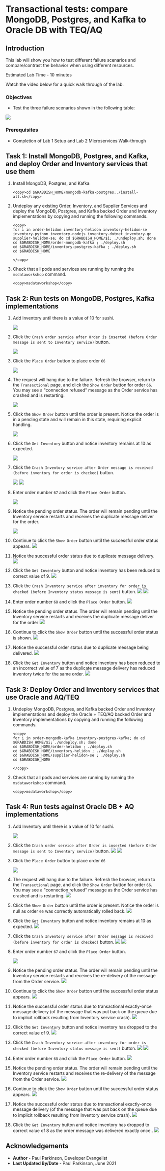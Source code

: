 # Transactional tests: compare MongoDB, Postgres, and Kafka to Oracle DB with TEQ/AQ

## Introduction

This lab will show you how to test different failure scenarios and compare/contrast the behavior when using different resources.

Estimated Lab Time - 10 minutes

Watch the video below for a quick walk through of the lab.

[](youtube:ivyPwQDl7GQ)

### Objectives

-   Test the three failure scenarios shown in the following table:


   ![](images/mongopostgreskafka_vs_OracleAQ.png " ")


### Prerequisites

* Completion of Lab 1 Setup and Lab 2 Microservices Walk-through

## Task 1: Install MongoDB, Postgres, and Kafka, and deploy Order and Inventory services that use them

1.  Install MongoDB, Postgres, and Kafka

    ```
    <copy>cd $GRABDISH_HOME/mongodb-kafka-postgres;./install-all.sh</copy>
    ```


2.  Undeploy any existing Order, Inventory, and Supplier Services and deploy the MongoDB, Postgres, and Kafka backed Order and Inventory implementations by copying and running the following commands.

    ```
    <copy>
    for i in order-helidon inventory-helidon inventory-helidon-se inventory-python inventory-nodejs inventory-dotnet inventory-go supplier-helidon-se; do cd $GRABDISH_HOME/$i; ./undeploy.sh; done
    cd $GRABDISH_HOME/order-mongodb-kafka ; ./deploy.sh
    cd $GRABDISH_HOME/inventory-postgres-kafka ; ./deploy.sh
    cd $GRABDISH_HOME

    </copy>
    ```

3. Check that all pods and services are running by running the `msdataworkshop` command.

    ```
    <copy>msdataworkshop</copy>
    ```


## Task 2: Run tests on MongoDB, Postgres, Kafka implementations


1. Add Inventory until there is a value of 10 for sushi.

   ![](images/getinventory10.png " ")

2. Click the `Crash order service after Order is inserted (before Order message is sent to Inventory service)` button.

   ![](images/crashorderset.png " ")

3. Click the `Place Order` button to place order `66`

   ![](images/placeorder66.png " ")

4. The request will hang due to the failure. Refresh the browser, return to the `Transactional` page, and click the `Show Order` button for order `66`.  
   You may see a "connection refused" message as the Order service has crashed and is restarting.

   ![](images/connectionrefused.png " ")

5. Click the `Show Order` button until the order is present. Notice the order is in a pending state and will remain in this state, requiring explicit handling.

   ![](images/order66pending.png " ")

6. Click the `Get Inventory` button and notice inventory remains at 10 as expected.

   ![](images/getinventory10.png " ")

7. Click the `Crash Inventory service after Order message is received (before inventory for order is checked)` button.

   ![](images/crashinventorybefore.png " ")
   ![](images/crashinventorybeforeset.png " ")

8. Enter order number `67` and click the `Place Order` button.

   ![](images/placeorder67.png " ")

9. Notice the pending order status. The order will remain pending until the Inventory service restarts and receives the duplicate message deliver for the order.

   ![](images/order67pending.png " ")

10. Continue to click the `Show Order` button until the successful order status appears.
   ![](images/showorder67.png " ")

11. Notice the successful order status due to duplicate message delivery.
   ![](images/order67success.png " ")

12. Click the `Get Inventory` button and notice inventory has been reduced to correct value of 9.
   ![](images/getinventory9.png " ")

13. Click  the `Crash Inventory service after inventory for order is checked (before Inventory status message is sent)` button.
   ![](images/crashinventoryafter.png " ")
   ![](images/crashinventoryafterset.png " ")

14. Enter order number `68` and click the `Place Order` button.
   ![](images/placeorder68.png " ")

15. Notice the pending order status. The order will remain pending until the Inventory service restarts and receives the duplicate message deliver for the order
   ![](images/order68pending.png " ")

16. Continue to click the `Show Order` button until the successful order status is shown.
   ![](images/showorder68.png " ")

17. Notice the successful order status due to duplicate message being delivered.
   ![](images/order68success.png " ")

18. Click the `Get Inventory` button and notice inventory has been reduced to an incorrect value of 7 as the duplicate message delivery has reduced inventory twice for the same order.
   ![](images/getinventory7.png " ")

## Task 3: Deploy Order and Inventory services that use Oracle and AQ/TEQ

1.  Undeploy MongoDB, Postgres, and Kafka backed Order and Inventory implementations and deploy the Oracle + TEQ/AQ backed Order and Inventory implementations by copying and running the following commands.

    ```
    <copy>
    for i in order-mongodb-kafka inventory-postgres-kafka; do cd $GRABDISH_HOME/$i; ./undeploy.sh; done
    cd $GRABDISH_HOME/order-helidon ; ./deploy.sh
    cd $GRABDISH_HOME/inventory-helidon ; ./deploy.sh
    cd $GRABDISH_HOME/supplier-helidon-se ; ./deploy.sh
    cd $GRABDISH_HOME

    </copy>
    ```

3. Check that all pods and services are running by running the `msdataworkshop` command.

    ```
    <copy>msdataworkshop</copy>
    ```

## Task 4: Run tests against Oracle DB + AQ implementations


1. Add Inventory until there is a value of 10 for sushi.

   ![](images/getinventory10.png " ")

2. Click the `Crash order service after Order is inserted (before Order message is sent to Inventory service)` button.
   ![](images/crashorder.png " ")
   ![](images/crashorderset.png " ")

3. Click the `Place Order` button to place order `66`

   ![](images/placeorder66.png " ")

4. The request will hang due to the failure. Refresh the browser, return to the `Transactional` page, and click the `Show Order` button for order `66`.  
   You may see a "connection refused" message as the Order service has crashed and is restarting.
   ![](images/connectionrefused.png " ")

5. Click the `Show Order` button until the order is present. Notice the order is null as order `66` was correctly automatically rolled back.
   ![](images/showordernull.png " ")

6. Click the `Get Inventory` button and notice inventory remains at 10 as expected.
   ![](images/getinventory10.png " ")

7. Click the `Crash Inventory service after Order message is received (before inventory for order is checked)` button.
   ![](images/crashinventorybefore.png " ")
   ![](images/crashinventorybeforeset.png " ")

8. Enter order number `67` and click the `Place Order` button.

   ![](images/placeorder67.png " ")

9. Notice the pending order status. The order will remain pending until the Inventory service restarts and receives the re-delivery of the message from the Order service.
   ![](images/order67pending.png " ")

10. Continue to click the `Show Order` button until the successful order status appears.
   ![](images/showorder67.png " ")

11. Notice the successful order status due to transactional exactly-once message delivery (of the message that was put back on the queue due to implicit rollback resulting from Inventory service crash).
   ![](images/order67success.png " ")

12. Click the `Get Inventory` button and notice inventory has dropped to the correct value of 9.
   ![](images/getinventory9.png " ")

13. Click  the `Crash Inventory service after inventory for order is checked (before Inventory status message is sent)` button.
   ![](images/crashinventoryafter.png " ")
   ![](images/crashinventoryafterset.png " ")

14. Enter order number `68` and click the `Place Order` button.
   ![](images/placeorder68.png " ")

15. Notice the pending order status. The order will remain pending until the Inventory service restarts and receives the re-delivery of the message from the Order service.
   ![](images/order68pending.png " ")

16. Continue to click the `Show Order` button until the successful order status appears.
   ![](images/showorder68.png " ")

17. Notice the successful order status due to transactional exactly-once message delivery (of the message that was put back on the queue due to implicit rollback resulting from Inventory service crash).
   ![](images/order68success.png " ")

18. Click the `Get Inventory` button and notice inventory has dropped to correct value of 8 as the order message was delivered exactly once..
   ![](images/getinventory8.png " ")


## Acknowledgements
* **Author** - Paul Parkinson, Developer Evangelist
* **Last Updated By/Date** - Paul Parkinson, June 2021
